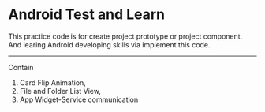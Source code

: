 # Android Test and Learn

This practice code is for create project prototype or project component.
And learing Android developing skills via implement this code.

-------------
Contain 
1. Card Flip Animation,
2. File and Folder List View,
3. App Widget-Service communication

